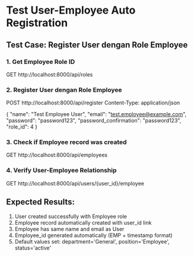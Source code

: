 # Test User-Employee Auto Registration

## Test Case: Register User dengan Role Employee

### 1. Get Employee Role ID
GET http://localhost:8000/api/roles

### 2. Register User dengan Role Employee
POST http://localhost:8000/api/register
Content-Type: application/json

{
    "name": "Test Employee User",
    "email": "test.employee@example.com",
    "password": "password123",
    "password_confirmation": "password123",
    "role_id": 4
}

### 3. Check if Employee record was created
GET http://localhost:8000/api/employees

### 4. Verify User-Employee Relationship
GET http://localhost:8000/api/users/{user_id}/employee

## Expected Results:
1. User created successfully with Employee role
2. Employee record automatically created with user_id link
3. Employee has same name and email as User
4. Employee_id generated automatically (EMP + timestamp format)
5. Default values set: department='General', position='Employee', status='active'
